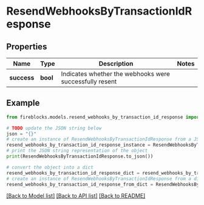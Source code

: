 # ResendWebhooksByTransactionIdResponse


## Properties

Name | Type | Description | Notes
------------ | ------------- | ------------- | -------------
**success** | **bool** | Indicates whether the webhooks were successfully resent | 

## Example

```python
from fireblocks.models.resend_webhooks_by_transaction_id_response import ResendWebhooksByTransactionIdResponse

# TODO update the JSON string below
json = "{}"
# create an instance of ResendWebhooksByTransactionIdResponse from a JSON string
resend_webhooks_by_transaction_id_response_instance = ResendWebhooksByTransactionIdResponse.from_json(json)
# print the JSON string representation of the object
print(ResendWebhooksByTransactionIdResponse.to_json())

# convert the object into a dict
resend_webhooks_by_transaction_id_response_dict = resend_webhooks_by_transaction_id_response_instance.to_dict()
# create an instance of ResendWebhooksByTransactionIdResponse from a dict
resend_webhooks_by_transaction_id_response_from_dict = ResendWebhooksByTransactionIdResponse.from_dict(resend_webhooks_by_transaction_id_response_dict)
```
[[Back to Model list]](../README.md#documentation-for-models) [[Back to API list]](../README.md#documentation-for-api-endpoints) [[Back to README]](../README.md)


